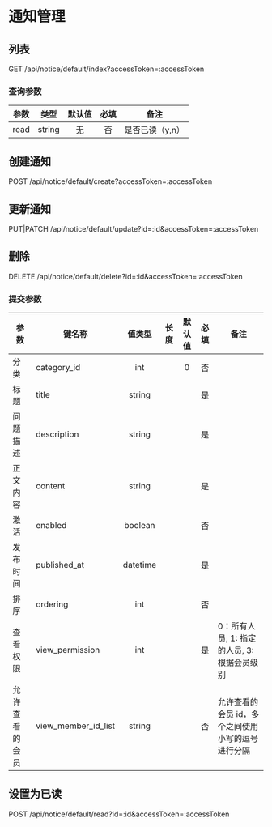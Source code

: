 通知管理
=======

## 列表
GET /api/notice/default/index?accessToken=:accessToken

### 查询参数
| 参数 | 类型 | 默认值 | 必填 | 备注 |
| --- | :---: | :---: | :---: | --- |
| read | string | 无 | 否 | 是否已读（y,n） |

## 创建通知
POST /api/notice/default/create?accessToken=:accessToken

## 更新通知
PUT|PATCH /api/notice/default/update?id=:id&accessToken=:accessToken

## 删除
DELETE /api/notice/default/delete?id=:id&accessToken=:accessToken

### <span id="params">提交参数</span>
| 参数 | 键名称 | 值类型 | 长度 | 默认值 | 必填 | 备注 |
| --- | --- | :---: | :---: | :---: | :---: | --- |
| 分类 | category_id | int | | 0 | 否 | |
| 标题 | title | string | | | 是 | |
| 问题描述 | description | string | | | 是 | |
| 正文内容 | content | string | | | 是 | |
| 激活 |  enabled | boolean | | | 否 | |
| 发布时间 | published_at | datetime | | | 是 | |
| 排序 | ordering | int | | | 否 | |
| 查看权限 | view_permission | int | | | 是 | 0：所有人员, 1: 指定的人员, 3: 根据会员级别 |
| 允许查看的会员 | view_member_id_list | string | | | 否 | 允许查看的会员 id，多个之间使用小写的逗号进行分隔 |

## 设置为已读
POST /api/notice/default/read?id=:id&accessToken=:accessToken